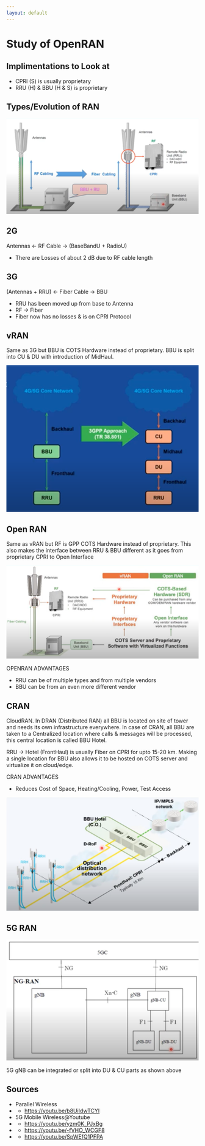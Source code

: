 ```yaml
---
layout: default
---
```

# Study of OpenRAN

## Implimentations to Look at

- CPRI (S) is usually proprietary
- RRU (H) & BBU (H & S) is proprietary

## Types/Evolution of RAN

![2G -> 3G](../assets/w3/001.png)

**2G**
-
Antennas <- RF Cable -> (BaseBandU + RadioU)
- There are Losses of about 2 dB due to RF cable length

**3G**
-
(Antennas + RRU) <- Fiber Cable -> BBU
- RRU has been moved up from base to Antenna
- RF &rarr; Fiber
- Fiber now has no losses & is on CPRI Protocol

**vRAN**
-
Same as 3G but BBU is COTS Hardware instead of proprietary. BBU is split into CU & DU with introduction of MidHaul.

![BBU -> CUDU](../assets/w3/004.png)


**Open RAN**
-
Same as vRAN but RF is GPP COTS Hardware instead of proprietary. This also makes the interface between RRU & BBU different as it goes from proprietary CPRI to Open Interface

![vRAN vs OpenRAN](../assets/w3/002.png)

OPENRAN ADVANTAGES
- RRU can be of multiple types and from multiple vendors
- BBU can be from an even more different vendor

**CRAN**
-
CloudRAN. In DRAN (Distributed RAN) all BBU is located on site of tower and needs its own infrastructure everywhere. In case of CRAN, all BBU are taken to a Centralized location where calls & messages will be processed, this central location is called BBU Hotel.

RRU -> Hotel (FrontHaul) is usually Fiber on CPRI for upto 15-20 km. Making a single location for BBU also allows it to be hosted on COTS server and virtualize it on cloud/edge.

CRAN ADVANTAGES
- Reduces Cost of Space, Heating/Cooling, Power, Test Access

![CRAN isometric](../assets/w3/003.png)

## 5G RAN

![CRAN isometric](../assets/w3/005.png)

5G gNB can be integrated or split into DU & CU parts as shown above

## Sources
- Parallel Wireless
- - https://youtu.be/b8UiIdwTCYI
- 5G Mobile Wireless@Youtube
- - https://youtu.be/yzm0K_PJxBg
- - https://youtu.be/-fVHO_WCGF8
- - https://youtu.be/SpWEfQ1PFPA

